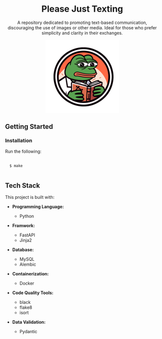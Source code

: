 <h1 align="center"> Please Just Texting</h1>
<p align="center">A repository dedicated to promoting text-based communication, discouraging the use of images or other media. Ideal for those who prefer simplicity and clarity in their exchanges.</p>

<p align="center"><img src="./logo.svg" alt="please-just-texting" width="240" /></p>

## Getting Started

### Installation
Run the following:
<pre>
<code>
  $ make
</code>
</pre>

## Tech Stack
This project is built with:
- **Programming Language:**   
  - Python

- **Framwork:**
  - FastAPI
  - Jinja2
 
- **Database:**
  - MySQL
  - Alembic
 
- **Containerization:**
  - Docker
 
- **Code Quality Tools:**
  - black
  - flake8
  - isort
 
- **Data Validation:**
  - Pydantic
